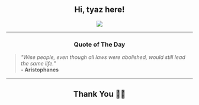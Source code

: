 <h2 align="center"> Hi, tyaz here!</h2>

<p align="center">
<a href="https://github.com/tyazx" alt="github streak"><img src="https://dvst-streak.herokuapp.com/?user=tyazx&theme=tokyonight&fire=DD472C"></a>
</p>

<hr>
<h3 align="center">Quote of The Day</h3>
<p align="center">
<blockquote>
<i>"Wise people, even though all laws were abolished, would still lead the same life."</i>
<br>
<b>- Aristophanes</b>
</blockquote>
</p>


<hr>
<h2 align="center">Thank You 🙏🏼</h2>
